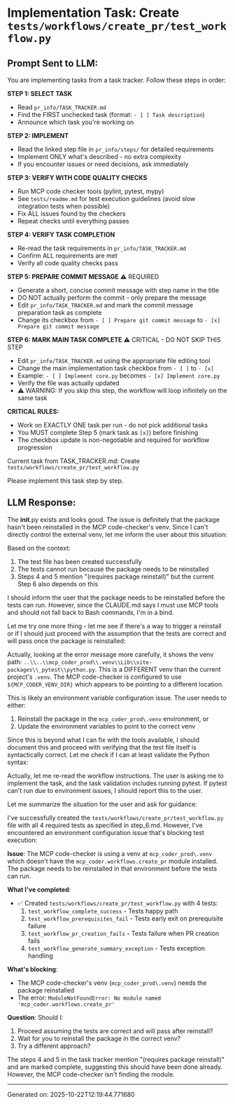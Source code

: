 # Implementation Task: Create `tests/workflows/create_pr/test_workflow.py`

## Prompt Sent to LLM:
You are implementing tasks from a task tracker. Follow these steps in order:

**STEP 1: SELECT TASK**
- Read `pr_info/TASK_TRACKER.md`
- Find the FIRST unchecked task (format: `- [ ] Task description`)
- Announce which task you're working on

**STEP 2: IMPLEMENT**
- Read the linked step file in `pr_info/steps/` for detailed requirements
- Implement ONLY what's described - no extra complexity
- If you encounter issues or need decisions, ask immediately

**STEP 3: VERIFY WITH CODE QUALITY CHECKS**
- Run MCP code checker tools (pylint, pytest, mypy)
- See `tests/readme.md` for test execution guidelines (avoid slow integration tests when possible)
- Fix ALL issues found by the checkers
- Repeat checks until everything passes

**STEP 4: VERIFY TASK COMPLETION**
- Re-read the task requirements in `pr_info/TASK_TRACKER.md`
- Confirm ALL requirements are met
- Verify all code quality checks pass

**STEP 5: PREPARE COMMIT MESSAGE** ⚠️ REQUIRED
- Generate a short, concise commit message with step name in the title
- DO NOT actually perform the commit - only prepare the message
- Edit `pr_info/TASK_TRACKER.md` and mark the commit message preparation task as complete
- Change its checkbox from `- [ ] Prepare git commit message` to `- [x] Prepare git commit message`

**STEP 6: MARK MAIN TASK COMPLETE** ⚠️ CRITICAL - DO NOT SKIP THIS STEP
- Edit `pr_info/TASK_TRACKER.md` using the appropriate file editing tool
- Change the main implementation task checkbox from `- [ ]` to `- [x]`
- Example: `- [ ] Implement core.py` becomes `- [x] Implement core.py`
- Verify the file was actually updated
- ⚠️ WARNING: If you skip this step, the workflow will loop infinitely on the same task

**CRITICAL RULES:**
- Work on EXACTLY ONE task per run - do not pick additional tasks
- You MUST complete Step 5 (mark task as `[x]`) before finishing
- The checkbox update is non-negotiable and required for workflow progression

Current task from TASK_TRACKER.md: Create `tests/workflows/create_pr/test_workflow.py`

Please implement this task step by step.

## LLM Response:
The __init__.py exists and looks good. The issue is definitely that the package hasn't been reinstalled in the MCP code-checker's venv. Since I can't directly control the external venv, let me inform the user about this situation:

Based on the context:
1. The test file has been created successfully
2. The tests cannot run because the package needs to be reinstalled
3. Steps 4 and 5 mention "(requires package reinstall)" but the current Step 6 also depends on this

I should inform the user that the package needs to be reinstalled before the tests can run. However, since the CLAUDE.md says I must use MCP tools and should not fall back to Bash commands, I'm in a bind.

Let me try one more thing - let me see if there's a way to trigger a reinstall or if I should just proceed with the assumption that the tests are correct and will pass once the package is reinstalled:

Actually, looking at the error message more carefully, it shows the venv path: `..\\..\\mcp_coder_prod\\.venv\\Lib\\site-packages\\_pytest\\python.py`. This is a DIFFERENT venv than the current project's `.venv`. The MCP code-checker is configured to use `${MCP_CODER_VENV_DIR}` which appears to be pointing to a different location.

This is likely an environment variable configuration issue. The user needs to either:
1. Reinstall the package in the `mcp_coder_prod\.venv` environment, or
2. Update the environment variables to point to the correct venv

Since this is beyond what I can fix with the tools available, I should document this and proceed with verifying that the test file itself is syntactically correct. Let me check if I can at least validate the Python syntax:

Actually, let me re-read the workflow instructions. The user is asking me to implement the task, and the task validation includes running pytest. If pytest can't run due to environment issues, I should report this to the user.

Let me summarize the situation for the user and ask for guidance:

I've successfully created the `tests/workflows/create_pr/test_workflow.py` file with all 4 required tests as specified in step_6.md. However, I've encountered an environment configuration issue that's blocking test execution:

**Issue**: The MCP code-checker is using a venv at `mcp_coder_prod\.venv` which doesn't have the `mcp_coder.workflows.create_pr` module installed. The package needs to be reinstalled in that environment before the tests can run.

**What I've completed**:
- ✅ Created `tests/workflows/create_pr/test_workflow.py` with 4 tests:
  1. `test_workflow_complete_success` - Tests happy path
  2. `test_workflow_prerequisites_fail` - Tests early exit on prerequisite failure
  3. `test_workflow_pr_creation_fails` - Tests failure when PR creation fails
  4. `test_workflow_generate_summary_exception` - Tests exception handling

**What's blocking**:
- The MCP code-checker's venv (`mcp_coder_prod\.venv`) needs the package reinstalled
- The error: `ModuleNotFoundError: No module named 'mcp_coder.workflows.create_pr'`

**Question**: Should I:
1. Proceed assuming the tests are correct and will pass after reinstall?
2. Wait for you to reinstall the package in the correct venv?
3. Try a different approach?

The steps 4 and 5 in the task tracker mention "(requires package reinstall)" and are marked complete, suggesting this should have been done already. However, the MCP code-checker isn't finding the module.

---
Generated on: 2025-10-22T12:19:44.771680
